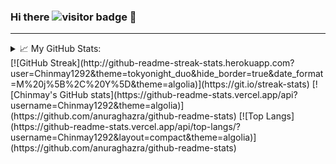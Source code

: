 ### Hi there ![visitor badge](https://visitor-badge.glitch.me/badge?page_id=Chinmay1292.visitor-badge) 👋 

<hr>

<details>
<summary>📈 My GitHub Stats:</summary>
</details> 
[![GitHub Streak](http://github-readme-streak-stats.herokuapp.com?user=Chinmay1292&theme=tokyonight_duo&hide_border=true&date_format=M%20j%5B%2C%20Y%5D&theme=algolia)](https://git.io/streak-stats)
[![Chinmay's GitHub stats](https://github-readme-stats.vercel.app/api?username=Chinmay1292&theme=algolia)](https://github.com/anuraghazra/github-readme-stats)
[![Top Langs](https://github-readme-stats.vercel.app/api/top-langs/?username=Chinmay1292&layout=compact&theme=algolia)](https://github.com/anuraghazra/github-readme-stats)
